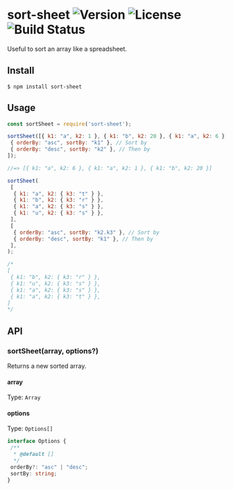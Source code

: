 # sort-sheet ![Version](https://img.shields.io/github/package-json/v/dafyh/sort-sheet) ![License](https://img.shields.io/github/license/dafyh/sort-sheet) ![Build Status](https://img.shields.io/travis/com/dafyh/sort-sheet)

Useful to sort an array like a spreadsheet.

## Install

```
$ npm install sort-sheet
```

## Usage

```js
const sortSheet = require('sort-sheet');

sortSheet([{ k1: "a", k2: 1 }, { k1: "b", k2: 20 }, { k1: "a", k2: 6 }], [
 { orderBy: "asc", sortBy: "k1" }, // Sort by
 { orderBy: "desc", sortBy: "k2" }, // Then by
]);

//=> [{ k1: "a", k2: 6 }, { k1: "a", k2: 1 }, { k1: "b", k2: 20 }]

sortSheet(
 [
  { k1: "a", k2: { k3: "t" } },
  { k1: "b", k2: { k3: "r" } },
  { k1: "a", k2: { k3: "s" } },
  { k1: "u", k2: { k3: "s" } },
 ],
 [
  { orderBy: "asc", sortBy: "k2.k3" }, // Sort by
  { orderBy: "desc", sortBy: "k1" }, // Then by
 ],
);

/*
[
 { k1: "b", k2: { k3: "r" } },
 { k1: "u", k2: { k3: "s" } },
 { k1: "a", k2: { k3: "s" } },
 { k1: "a", k2: { k3: "t" } },
]
*/
```

## API

### sortSheet(array, options?)

Returns a new sorted array.

#### array

Type: `Array`

#### options

Type: `Options[]`

```ts
interface Options {
 /**
  * @default []
  */
 orderBy?: "asc" | "desc";
 sortBy: string;
}
```